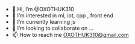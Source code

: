 - 👋 Hi, I’m @OXOTHUK310
- 👀 I’m interested in ml, iot, cpp , front end
- 🌱 I’m currently learning js
- 🌱 I’m looking to collaborate on ...
- 📫 How to reach me OXOTHUK310@gmail.com

<!---
OXOTHUK310/OXOTHUK310 is a ✨ special ✨ repository because its `README.md` (this file) appears on your GitHub profile.
You can click the Preview link to take a look at your changes.
--->
